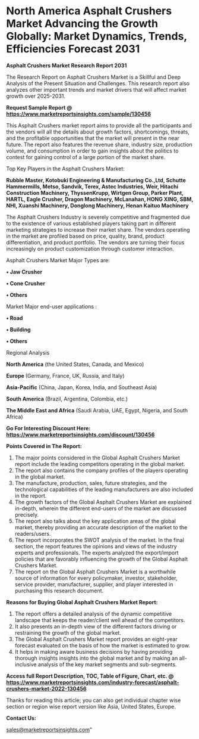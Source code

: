 # North America Asphalt Crushers Market Advancing the Growth Globally: Market Dynamics, Trends, Efficiencies Forecast 2031

<strong>Asphalt Crushers Market Research Report 2031</strong>

The Research Report on Asphalt Crushers Market is a Skillful and Deep Analysis of the Present Situation and Challenges. This research report also analyzes other important trends and market drivers that will affect market growth over 2025-2031.

<strong>Request Sample Report @ <a href=https://www.marketreportsinsights.com/sample/130456>https://www.marketreportsinsights.com/sample/130456</a></strong>

This Asphalt Crushers market report aims to provide all the participants and the vendors will all the details about growth factors, shortcomings, threats, and the profitable opportunities that the market will present in the near future. The report also features the revenue share, industry size, production volume, and consumption in order to gain insights about the politics to contest for gaining control of a large portion of the market share.

Top Key Players in the Asphalt Crushers Market:

<strong>Rubble Master, Kotobuki Engineering & Manufacturing Co.,Ltd, Schutte Hammermills, Metso, Sandvik, Terex, Astec Industries, Weir, Hitachi Construction Machinery, ThyssenKrupp, Wirtgen Group, Parker Plant, HARTL, Eagle Crusher, Dragon Machinery, McLanahan, HONG XING, SBM, NHI, Xuanshi Machinery, Donglong Machinery, Henan Kaituo Machinery</strong>

The Asphalt Crushers Industry is severely competitive and fragmented due to the existence of various established players taking part in different marketing strategies to increase their market share. The vendors operating in the market are profiled based on price, quality, brand, product differentiation, and product portfolio. The vendors are turning their focus increasingly on product customization through customer interaction.

Asphalt Crushers Market Major Types are:

<strong>• Jaw Crusher

• Cone Crusher

• Others</strong>

Market Major end-user applications :

<strong>• Road

• Building

• Others</strong>

Regional Analysis

</u><strong><b>North America</b></strong> (the United States, Canada, and Mexico)

<strong><b>Europe </b></strong>(Germany, France, UK, Russia, and Italy)

<strong><b>Asia-Pacific</b></strong> (China, Japan, Korea, India, and Southeast Asia)

<strong><b>South America</b></strong> (Brazil, Argentina, Colombia, etc.)

<strong><b>The Middle East and Africa</b></strong> (Saudi Arabia, UAE, Egypt, Nigeria, and South Africa)

<strong>Go For Interesting Discount Here: <a href=https://www.marketreportsinsights.com/discount/130456>https://www.marketreportsinsights.com/discount/130456</a></strong>

<strong>Points Covered in The Report:</strong>
<ol>
  <li>The major points considered in the Global Asphalt Crushers Market report include the leading competitors operating in the global market.</li>
  <li>The report also contains the company profiles of the players operating in the global market.</li>
  <li>The manufacture, production, sales, future strategies, and the technological capabilities of the leading manufacturers are also included in the report.</li>
  <li>The growth factors of the Global Asphalt Crushers Market are explained in-depth, wherein the different end-users of the market are discussed precisely.</li>
  <li>The report also talks about the key application areas of the global market, thereby providing an accurate description of the market to the readers/users.</li>
  <li>The report incorporates the SWOT analysis of the market. In the final section, the report features the opinions and views of the industry experts and professionals. The experts analyzed the export/import policies that are favorably influencing the growth of the Global Asphalt Crushers Market.</li>
  <li>The report on the Global Asphalt Crushers Market is a worthwhile source of information for every policymaker, investor, stakeholder, service provider, manufacturer, supplier, and player interested in purchasing this research document.</li>
</ol>
<strong>Reasons for Buying Global Asphalt Crushers Market Report:</strong>

<ol>
  <li>The report offers a detailed analysis of the dynamic competitive landscape that keeps the reader/client well ahead of the competitors.</li>
  <li>It also presents an in-depth view of the different factors driving or restraining the growth of the global market.</li>
  <li>The Global Asphalt Crushers Market report provides an eight-year forecast evaluated on the basis of how the market is estimated to grow.</li>
  <li>It helps in making aware business decisions by having providing thorough insights insights into the global market and by making an all-inclusive analysis of the key market segments and sub-segments.</li>
</ol>
<strong>Access full Report Description, TOC, Table of Figure, Chart, etc. @ <a href=https://www.marketreportsinsights.com/industry-forecast/asphalt-crushers-market-2022-130456>https://www.marketreportsinsights.com/industry-forecast/asphalt-crushers-market-2022-130456</a></strong>


Thanks for reading this article; you can also get individual chapter wise section or region wise report version like Asia, United States, Europe.

<strong>Contact Us:</strong>

sales@marketreportsinsights.com"
